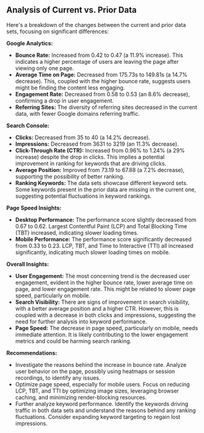 ## Analysis of Current vs. Prior Data

Here's a breakdown of the changes between the current and prior data sets, focusing on significant differences:

**Google Analytics:**

* **Bounce Rate:** Increased from 0.42 to 0.47 (a 11.9% increase). This indicates a higher percentage of users are leaving the page after viewing only one page. 
* **Average Time on Page:** Decreased from 175.73s to 149.81s (a 14.7% decrease). This, coupled with the higher bounce rate, suggests users might be finding the content less engaging.
* **Engagement Rate:** Decreased from 0.58 to 0.53 (an 8.6% decrease), confirming a drop in user engagement.
* **Referring Sites:** The diversity of referring sites decreased in the current data, with fewer Google domains referring traffic. 

**Search Console:**

* **Clicks:** Decreased from 35 to 40 (a 14.2% decrease).
* **Impressions:** Decreased from 3631 to 3219 (an 11.3% decrease).
* **Click-Through Rate (CTR):** Increased from 0.96% to 1.24% (a 29% increase) despite the drop in clicks. This implies a potential improvement in ranking for keywords that are driving clicks.
* **Average Position:** Improved from 73.19 to 67.88 (a 7.2% decrease), supporting the possibility of better ranking.
* **Ranking Keywords:** The data sets showcase different keyword sets. Some keywords present in the prior data are missing in the current one, suggesting potential fluctuations in keyword rankings.

**Page Speed Insights:**

* **Desktop Performance:**  The performance score slightly decreased from 0.67 to 0.62. Largest Contentful Paint (LCP) and Total Blocking Time (TBT) increased, indicating slower loading times.
* **Mobile Performance:** The performance score significantly decreased from 0.33 to 0.23. LCP, TBT, and Time to Interactive (TTI) all increased significantly, indicating much slower loading times on mobile.

**Overall Insights:**

* **User Engagement:** The most concerning trend is the decreased user engagement, evident in the higher bounce rate, lower average time on page, and lower engagement rate. This might be related to slower page speed, particularly on mobile.
* **Search Visibility:** There are signs of improvement in search visibility, with a better average position and a higher CTR. However, this is coupled with a decrease in both clicks and impressions, suggesting the need for further analysis into keyword performance.
* **Page Speed:** The decrease in page speed, particularly on mobile, needs immediate attention. It is likely contributing to the lower engagement metrics and could be harming search ranking. 

**Recommendations:**

* Investigate the reasons behind the increase in bounce rate. Analyze user behavior on the page, possibly using heatmaps or session recordings, to identify any issues.
* Optimize page speed, especially for mobile users. Focus on reducing LCP, TBT, and TTI by optimizing image sizes, leveraging browser caching, and minimizing render-blocking resources.
* Further analyze keyword performance. Identify the keywords driving traffic in both data sets and understand the reasons behind any ranking fluctuations. Consider expanding keyword targeting to regain lost impressions. 
